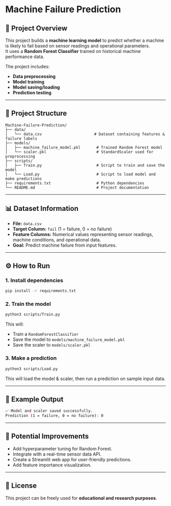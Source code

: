 # Machine Failure Prediction

## 📌 Project Overview
This project builds a **machine learning model** to predict whether a machine is likely to fail based on sensor readings and operational parameters.  
It uses a **Random Forest Classifier** trained on historical machine performance data.  

The project includes:
- **Data preprocessing**
- **Model training**
- **Model saving/loading**
- **Prediction testing**

---

## 📂 Project Structure
```
Machine-Failure-Prediction/
├── data/
│   └── data.csv                       # Dataset containing features & failure labels
├── models/
│   ├── machine_failure_model.pkl       # Trained Random Forest model
│   └── scaler.pkl                      # StandardScaler used for preprocessing
├── scripts/
│   ├── Train.py                        # Script to train and save the model
│   └── Load.py                         # Script to load model and make predictions
├── requirements.txt                    # Python dependencies
└── README.md                           # Project documentation
```

---

## 📊 Dataset Information
- **File:** `data.csv`
- **Target Column:** `fail` (1 = failure, 0 = no failure)
- **Feature Columns:** Numerical values representing sensor readings, machine conditions, and operational data.
- **Goal:** Predict machine failure from input features.

---

## ⚙️ How to Run

### **1. Install dependencies**
```bash
pip install -r requirements.txt
```

### **2. Train the model**
```bash
python3 scripts/Train.py
```
This will:
- Train a `RandomForestClassifier`
- Save the model to `models/machine_failure_model.pkl`
- Save the scaler to `models/scaler.pkl`

### **3. Make a prediction**
```bash
python3 scripts/Load.py
```
This will load the model & scaler, then run a prediction on sample input data.

---

## 🧠 Example Output
```bash
✅ Model and scaler saved successfully.
Prediction (1 = failure, 0 = no failure): 0
```

---

## 🚀 Potential Improvements
- Add hyperparameter tuning for Random Forest.
- Integrate with a real-time sensor data API.
- Create a Streamlit web app for user-friendly predictions.
- Add feature importance visualization.

---

## 📜 License
This project can be freely used for **educational and research purposes**.

